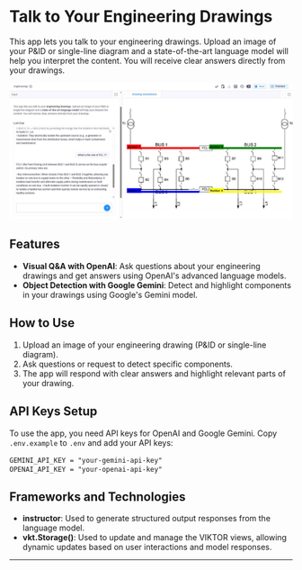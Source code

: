# Talk to Your Engineering Drawings

This app lets you talk to your engineering drawings. Upload an image of your P&ID or single-line diagram and a state-of-the-art language model will help you interpret the content. You will receive clear answers directly from your drawings.

![App Demo](assets/demo.png)

## Features
- **Visual Q&A with OpenAI**: Ask questions about your engineering drawings and get answers using OpenAI's advanced language models.
- **Object Detection with Google Gemini**: Detect and highlight components in your drawings using Google's Gemini model.

## How to Use
1. Upload an image of your engineering drawing (P&ID or single-line diagram).
2. Ask questions or request to detect specific components.
3. The app will respond with clear answers and highlight relevant parts of your drawing.

## API Keys Setup
To use the app, you need API keys for OpenAI and Google Gemini. Copy `.env.example` to `.env` and add your API keys:

```
GEMINI_API_KEY = "your-gemini-api-key"
OPENAI_API_KEY = "your-openai-api-key"
```

## Frameworks and Technologies
- **instructor**: Used to generate structured output responses from the language model.
- **vkt.Storage()**: Used to update and manage the VIKTOR views, allowing dynamic updates based on user interactions and model responses.

---
